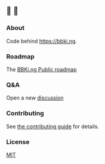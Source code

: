 ## 👶 👑

### About

Code behind https://bbki.ng.

### Roadmap

The [BBKi.ng Public roadmap](https://github.com/bbbottle/bbki.ng/projects/2)

### Q&A

Open a new [discussion](https://github.com/bbbottle/bbki.ng/discussions/categories/q-a)

### Contributing

See [the contributing guide](CONTRIBUTING.md) for details.

### License

[MIT](LICENSE)
